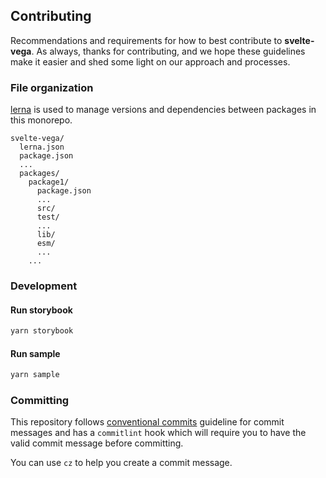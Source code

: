 ## Contributing

Recommendations and requirements for how to best contribute to **svelte-vega**. As always, thanks for
contributing, and we hope these guidelines make it easier and shed some light on our approach and
processes.

### File organization

[lerna](https://github.com/lerna/lerna/) is used to manage versions and dependencies between
packages in this monorepo.

```
svelte-vega/
  lerna.json
  package.json
  ...
  packages/
    package1/
      package.json
      ...
      src/
      test/
      ...
      lib/
      esm/
      ...
    ...
```

### Development

#### Run storybook

```sh
yarn storybook
```

#### Run sample

```sh
yarn sample
```

### Committing

This repository follows
[conventional commits](https://www.conventionalcommits.org/en/v1.0.0-beta.3/) guideline for commit
messages and has a `commitlint` hook which will require you to have the valid commit message before
committing.

You can use `cz` to help you create a commit message.

